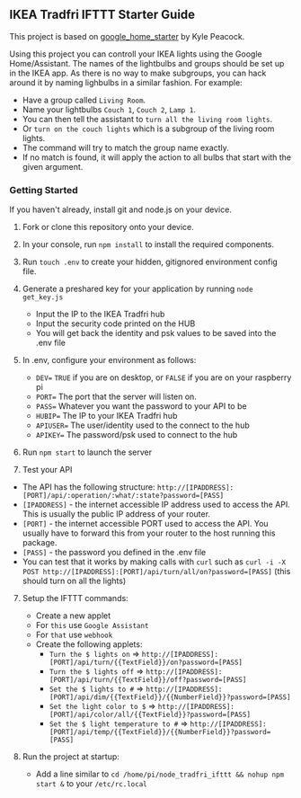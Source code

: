 ## IKEA Tradfri IFTTT Starter Guide

This project is based on [google_home_starter](https://github.com/krpeacock/google_home_starter) by Kyle Peacock.

Using this project you can controll your IKEA lights using the Google Home/Assistant. The names of the lightbulbs and groups should be set up in the IKEA app. As there is no way to make subgroups, you can hack around it by naming lighbulbs in a similar fashion. For example:
   * Have a group called `Living Room`.
   * Name your lightbulbs `Couch 1`, `Couch 2`, `Lamp 1`.
   * You can then tell the assistant to `turn all the living room lights`.
   * Or `turn on the couch lights` which is a subgroup of the living room lights.
   * The command will try to match the group name exactly.
   * If no match is found, it will apply the action to all bulbs that start with the given argument.

### Getting Started
If you haven't already, install git and node.js on your device.

1. Fork or clone this repository onto your device.
2. In your console, run `npm install` to install the required components.
3. Run `touch .env` to create your hidden, gitignored environment config file.
4. Generate a preshared key for your application by running `node get_key.js`
    * Input the IP to the IKEA Tradfri hub
    * Input the security code printed on the HUB
    * You will get back the identity and psk values to be saved into the .env file
5. In .env, configure your environment as follows:
    * `DEV=`  `TRUE` if you are on desktop, or `FALSE` if you are on your raspberry pi
    * `PORT=` The port that the server will listen on.
    * `PASS=` Whatever you want the password to your API to be
    * `HUBIP=` The IP to your IKEA Tradfri hub
    * `APIUSER=` The user/identity used to the connect to the hub
    * `APIKEY=` The password/psk used to connect to the hub
6. Run `npm start` to launch the server

7. Test your API
* The API has the following structure: `http://[IPADDRESS]:[PORT]/api/:operation/:what/:state?password=[PASS]`
* `[IPADDRESS]` - the internet accessible IP address used to access the API. This is usually the public IP address of your router.
* `[PORT]` - the internet accessible PORT used to access the API. You usually have to forward this from your router to the host running this package.
* `[PASS]` - the password you defined in the .env file
* You can test that it works by making calls with `curl` such as `curl -i -X POST http://[IPADDRESS]:[PORT]/api/turn/all/on?password=[PASS]` (this should turn on all the lights)

7. Setup the IFTTT commands:
    * Create a new applet
    * For `this` use `Google Assistant`
    * For `that` use `webhook`
    * Create the following applets:
      - `Turn the $ lights on` => `http://[IPADDRESS]:[PORT]/api/turn/{{TextField}}/on?password=[PASS]`
      - `Turn the $ lights off` => `http://[IPADDRESS]:[PORT]/api/turn/{{TextField}}/off?password=[PASS]`
      - `Set the $ lights to #` => `http://[IPADDRESS]:[PORT]/api/dim/{{TextField}}/{{NumberField}}?password=[PASS]`
      - `Set the light color to $` => `http://[IPADDRESS]:[PORT]/api/color/all/{{TextField}}?password=[PASS]`
      - `Set the $ light temperature to #` => `http://[IPADDRESS]:[PORT]/api/temp/{{TextField}}/{{NumberField}}?password=[PASS]`

8. Run the project at startup:
   * Add a line similar to `cd /home/pi/node_tradfri_ifttt && nohup npm start &` to your `/etc/rc.local`
